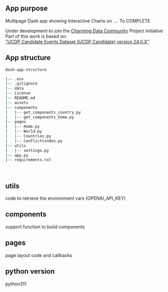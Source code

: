 ## App purpose
Multipage Dash app  showing Interactive Charts on .... To COMPLETE<br>

Under development-to join the [Charming Data Community](https://charming-data.circle.so/c/ai-python-projects/july-project-conflict-and-casualties) Project initiative <br>
Part of this work is based on:<br>
["UCDP Candidate Events Dataset (UCDP Candidate) version 24.0.X"](https://ucdp.uu.se/downloads/index.html#candidate)
<br>

## App structure

```bash
dash-app-structure

|-- .env
|-- .gitignore
|-- data
|-- License
|-- README.md
|-- assets  
|-- components
|   |-- get_components_country.py
|   |-- get_components_home.py
|-- pages
|   |-- Home.py
|   |-- World.py
|   |-- Countries.py
|   |-- Conflictsindex.py
|-- utils
|   |-- settings.py
|-- app.py
|-- requirements.txt

```

<br>

## utils
code to retrieve the environment vars (OPENAI_API_KEY)
## components
support function to build components
## pages
page layout code and callbacks
## python version
python311
